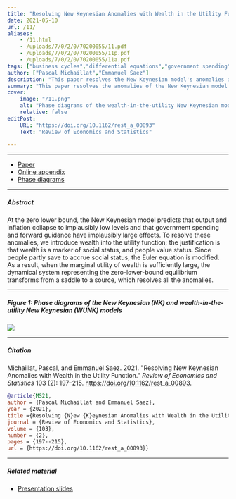 ```yaml
---
title: "Resolving New Keynesian Anomalies with Wealth in the Utility Function" 
date: 2021-05-10
url: /11/
aliases:
    - /11.html
    - /uploads/7/0/2/0/70200055/11.pdf
    - /uploads/7/0/2/0/70200055/11p.pdf
    - /uploads/7/0/2/0/70200055/11a.pdf
tags: ["business cycles","differential equations","government spending","monetary policy","New Keynesian model","optimal control","social psychology","wealth in the utility"]
author: ["Pascal Michaillat","Emmanuel Saez"]
description: "This paper resolves the New Keynesian model's anomalies at the zero lower bound by introducing wealth in the utility function. Published in REStat, 2021."
summary: "This paper resolves the anomalies of the New Keynesian model at the zero lower bound—explosive recession, forward guidance puzzle, multiplier puzzle—by introducing wealth into the utility function."
cover:
    image: "/11.png"
    alt: "Phase diagrams of the wealth-in-the-utility New Keynesian model"
    relative: false
editPost:
    URL: "https://doi.org/10.1162/rest_a_00893"
    Text: "Review of Economics and Statistics"

---
```


---

+ [Paper](/11.pdf)
+ [Online appendix](/11a.pdf)
+ [Phase diagrams](https://github.com/pmichaillat/wunk)

---

##### Abstract

At the zero lower bound, the New Keynesian model predicts that output and inflation collapse to implausibly low levels and that government spending and forward guidance have implausibly large effects. To resolve these anomalies, we introduce wealth into the utility function; the justification is that wealth is a marker of social status, and people value status. Since people partly save to accrue social status, the Euler equation is modified. As a result, when the marginal utility of wealth is sufficiently large, the dynamical system representing the zero-lower-bound equilibrium transforms from a saddle to a source, which resolves all the anomalies.

---

##### Figure 1:  Phase diagrams of the New Keynesian (NK) and wealth-in-the-utility New Keynesian (WUNK) models

![](/11f.png)

---

##### Citation

Michaillat, Pascal, and Emmanuel Saez. 2021. "Resolving New Keynesian Anomalies with Wealth in the Utility Function." *Review of Economics and Statistics* 103 (2): 197–215. https://doi.org/10.1162/rest_a_00893.

```BibTeX
@article{MS21,
author = {Pascal Michaillat and Emmanuel Saez},
year = {2021},
title ={Resolving {N}ew {K}eynesian Anomalies with Wealth in the Utility Function},
journal = {Review of Economics and Statistics},
volume = {103},
number = {2},
pages = {197--215},
url = {https://doi.org/10.1162/rest_a_00893}}
```

---

##### Related material

+ [Presentation slides](/11p.pdf)